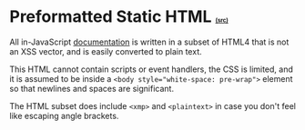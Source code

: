 # Preformatted Static HTML <font size='1'><a href='http://code.google.com/p/prebake/source/browse/trunk/code/src/org/prebake/core/PreformattedStaticHtml.java'>(src)</a></font> #

All in-JavaScript [documentation](DocumentationRecord.md) is written in a
subset of HTML4 that is not an XSS vector, and is easily converted to
plain text.

This HTML cannot contain scripts or event handlers, the CSS is
limited, and it is assumed to be inside a
`<body style="white-space: pre-wrap">` element so that newlines and
spaces are significant.

The HTML subset does include `<xmp>` and `<plaintext>` in case you
don't feel like escaping angle brackets.